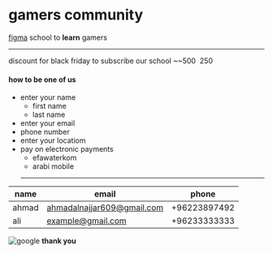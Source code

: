 # gamers community 
[figma](https://www.figma.com/design/gG21T59FvGj16Rf2Stepll/gamergang?t=8h1yrFqnZbotBnJE-0)
school to **learn** gamers 
___
discount for black friday to subscribe our school ~~500$~~ 250$ 
#### how to be one of us 
* enter your name
  * first name
  * last name
* enter your email
*  phone number
* enter your locatiom
* pay on electronic payments
  * efawaterkom
  * arabi mobile
   ___
| name | email | phone |
|----------|----------|----------|
| ahmad | ahmadalnajjar609@gmail.com | +96223897492 |
| ali | example@gmail.com  | +96233333333 |

![google](https://www.google.jo/images/branding/googlelogo/1x/googlelogo_light_color_272x92dp.png)
**thank you**



